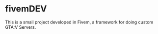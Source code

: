 # fivemDEV
This is a small project developed in Fivem, a framework for doing custom GTA:V Servers.


